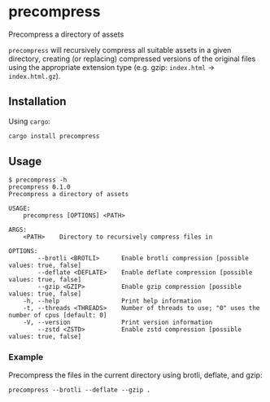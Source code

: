 # precompress

Precompress a directory of assets

`precompress` will recursively compress all suitable assets in a given directory,
creating (or replacing) compressed versions of the original files using the
appropriate extension type (e.g. gzip: `index.html` -> `index.html.gz`).

## Installation

Using `cargo`:

```sh
cargo install precompress
```

## Usage

```
$ precompress -h
precompress 0.1.0
Precompress a directory of assets

USAGE:
    precompress [OPTIONS] <PATH>

ARGS:
    <PATH>    Directory to recursively compress files in

OPTIONS:
        --brotli <BROTLI>      Enable brotli compression [possible values: true, false]
        --deflate <DEFLATE>    Enable deflate compression [possible values: true, false]
        --gzip <GZIP>          Enable gzip compression [possible values: true, false]
    -h, --help                 Print help information
    -t, --threads <THREADS>    Number of threads to use; "0" uses the number of cpus [default: 0]
    -V, --version              Print version information
        --zstd <ZSTD>          Enable zstd compression [possible values: true, false]
```

### Example

Precompress the files in the current directory using brotli, deflate, and gzip:

```
precompress --brotli --deflate --gzip .
```
